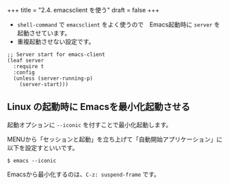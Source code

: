 +++
title = "2.4. emacsclient を使う"
draft = false
+++
* `shell-command` で `emacsclient` をよく使うので　Emacs起動時に `server` を起動させています。
* 重複起動させない設定です。

```elisp
;; Server start for emacs-client
(leaf server
  :require t
  :config
  (unless (server-running-p)
    (server-start)))
```

## Linux の起動時に Emacsを最小化起動させる 

起動オプションに `--iconic` を付すことで最小化起動します。

MENUから「セッションと起動」を立ち上げて「自動開始アプリケーション」に以下を設定すといいです。

```sell
$ emacs --iconic
```
Emacsから最小化するのは、`C-z: suspend-frame` です。
